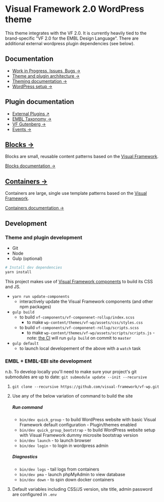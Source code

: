 # Visual Framework 2.0 WordPress theme

This theme integrates with the VF 2.0. It is currently heavily tied to
the brand-specific "VF 2.0 for the EMBL Design Language". There are additional external wordpress plugin dependencies (see below).

## Documentation

* [Work in Progress, Issues, Bugs →](https://github.com/visual-framework/vf-wp/issues)
* [Theme and plugin architecture →](/docs/architecture.md)
* [Theming documentation →](/wp-content/themes/vf-wp/README.md)
* [WordPress setup →](/docs/wordpress.md)

## Plugin documentation

* [External Plugins ↗](https://github.com/visual-framework/vfwp-external-plugins)
* [EMBL Taxonomy →](/wp-content/plugins/embl-taxonomy/README.md)
* [VF Gutenberg →](/wp-content/plugins/vf-gutenberg/README.md)
* [Events →](/wp-content/plugins/vf-events/README.md)

## [Blocks →](/docs/blocks.md)

Blocks are small, reusable content patterns based on the [Visual Framework](https://stable.visual-framework.dev/).

[Blocks documentation →](/docs/blocks.md)

## [Containers →](/docs/containers.md)

Containers are large, single use template patterns based on the [Visual Framework](https://stable.visual-framework.dev/).

[Containers documentation →](/docs/blocks.md)

## Development

### Theme and plugin development

* Git
* Node
* Gulp (optional)

```bash
# Install dev dependencies
yarn install
```

This project makes use of [Visual Framework components](https://visual-framework.github.io/vf-welcome) to build its CSS and JS.

- `yarn run update-components`
     - interactively update the Visual Framework components (and other npm packages)
- `gulp build`
     - to build `vf-components/vf-componenet-rollup/index.scss`
          - to make `wp-content/themes/vf-wp/assets/css/styles.css`
     - to build `vf-components/vf-componenet-rollup/scripts.scss`
          - to make `wp-content/themes/vf-wp/assets/scripts/scripts.js`
      - note: [the CI](https://github.com/visual-framework/vf-wp/blob/master/.github/workflows/build.js.yml) will run `gulp build` on commit to `master`
- `gulp default`
     - to launch local developement of the above with a `watch` task

### EMBL + EMBL-EBI site development

n.b. To develop locally you'll need to make sure your project's git submodules are up to date: `git submodule update --init --recursive`

1. `git clone --recursive https://github.com/visual-framework/vf-wp.git`
1. Use any of the below variation of command to build the site

    ##### Run command

    - `bin/dev quick_group` - to build WordPress website with basic Visual Framework default configuration - Plugin/themes enabled
    - `bin/dev quick_group_bootstrap` - to build WordPress website setup with Visual Framework dummy microsite bootstrap version
    - `bin/dev launch` - to launch browser
    - `bin/dev login`  - to login in wordpress admin

    ##### Diagnostics

    - `bin/dev logs`    - tail logs from containers
    - `bin/dev pma`     - launch phpMyAdmin to view database
    - `bin/dev down`   - to spin down docker containers

1. Default variables including CSS/JS version, site title, admin password are configured in `.env`
